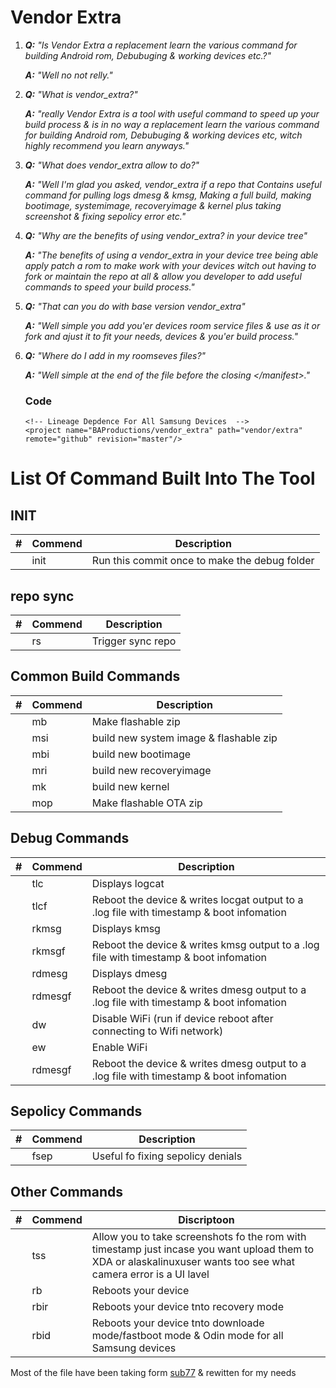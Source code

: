 # Vendor Extra

1.  ***Q:** "Is Vendor Extra a replacement learn the various command for building Android rom, Debubuging & working devices etc.?"*

    ***A:** "Well no not relly."*

2. ***Q:** "What is vendor_extra?"*

   ***A:** "really Vendor Extra is a tool with useful command to speed up your build process & is in no way a replacement learn the various command for building Android rom, Debubuging & working devices etc, witch highly recommend you learn anyways."*
 
 3.  ***Q:** "What does vendor_extra allow to do?"*

	   ***A:** "Well I'm glad you asked, vendor_extra if a repo that Contains useful command for pulling logs dmesg & kmsg, Making a full build, making bootimage,
systemimage, recoveryimage & kernel plus taking screenshot & fixing
sepolicy error etc."*

4.  ***Q:** "Why are the benefits of using vendor_extra? in your device tree"*

    ***A:** "The benefits of using a vendor_extra in your device tree being able apply patch a rom to make work with your devices witch out having to fork or maintain the repo at all & allow you developer to add useful commands to speed your build process."*

5.  ***Q:** "That can you do with base version vendor_extra"*

    ***A:** "Well simple you add you'er devices room service files & use as it or fork and ajust it to fit your needs, devices & you'er build process."*

5.  ***Q:** "Where do I add in my roomseves files?"*

    ***A:** "Well simple at the end of the file before the closing <\/manifest>."*
    
    ### Code
    ~~~
    <!-- Lineage Depdence For All Samsung Devices  -->
    <project name="BAProductions/vendor_extra" path="vendor/extra" remote="github" revision="master"/>
    ~~~
  
# List Of Command Built Into  The Tool 
INIT
--------------------------------
| # | Commend |  Description |
|--|--|--|
|| init | Run this commit once to make the debug folder |

repo sync
--------------------------------
| # | Commend |  Description |
|--|--|--|
|| rs | Trigger sync repo |

Common Build Commands
--------------------------------
| # | Commend |  Description |
|--|--|--|
|| mb | Make flashable zip |
|| msi | build new system image & flashable zip |
|| mbi | build new bootimage |
|| mri | build new recoveryimage |
|| mk | build new kernel |
|| mop | Make flashable OTA zip |

Debug Commands
--------------------------------
| # | Commend |  Description |
|--|--|--|
|| tlc | Displays logcat |
|| tlcf | Reboot the device & writes locgat output to a .log file with timestamp & boot infomation |
|| rkmsg | Displays kmsg |
|| rkmsgf | Reboot the device & writes kmsg output to a .log file with timestamp & boot infomation |
|| rdmesg | Displays dmesg |
|| rdmesgf | Reboot the device & writes dmesg output to a .log file with timestamp & boot infomation |
|| dw | Disable WiFi (run if device reboot after connecting to Wifi network) |
|| ew | Enable WiFi |
|| rdmesgf | Reboot the device & writes dmesg output to a .log file with timestamp & boot infomation |

Sepolicy Commands
--------------------------------
| # | Commend |  Description |
|--|--|--|
|| fsep | Useful fo fixing sepolicy denials |

Other Commands
--------------------------------
| # | Commend |  Discriptoon |
|--|--|--|
|| tss | Allow you to take screenshots fo the rom with timestamp just incase you want upload them to XDA or alaskalinuxuser wants too see what camera error is a UI lavel |
|| rb | Reboots your device |
|| rbir | Reboots your device tnto recovery mode |
|| rbid | Reboots your device tnto downloade mode/fastboot mode & Odin mode for all Samsung devices |


Most of the file have been taking form [sub77](https://github.com/sub77/)  & rewitten for my needs
